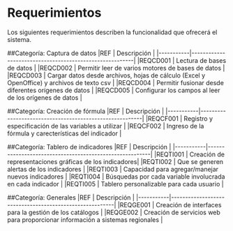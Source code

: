 # Requerimientos

Los siguientes requerimientos describen la funcionalidad que ofrecerá el sistema.

##Categoría: Captura de datos
|REF        | Descripción                                             |
|-----------|---------------------------------------------------------|
|REQCD001   | Lectura de bases de datos                               |
|REQCD002   | Permitir leer de varios motores de bases de datos       |
|REQCD003   | Cargar datos desde archivos, hojas de cálculo (Excel y OpenOffice) y archivos de texto csv                                                                   |
|REQCD004   | Permitir fusionar desde diferentes orígenes de datos    |
|REQCD005   | Configurar los campos al leer de los orígenes de datos  |

##Categoría: Creación de fórmula
|REF        | Descripción                                             |
|-----------|---------------------------------------------------------|
|REQCF001   | Registro y especificación de las variables a utilizar   |
|REQCF002   | Ingreso de la fórmula y carecterísticas del indicador   |

##Categoría: Tablero de indicadores
|REF        | Descripción                                             |
|-----------|---------------------------------------------------------|
|REQTI001   | Creación de representaciones gráficas de los indicadores|
|REQTI002   | Que se generen alertas de los indicadores               |
|REQTI003   | Capacidad para agregar/manejar nuevos indicadores       |
|REQTI004   | Búsquedas por cada variable involucrada en cada indicador        |
|REQTI005   | Tablero personalizable para cada usuario                |

##Categoría: Generales
|REF        | Descripción                                             |
|-----------|---------------------------------------------------------|
|REQGE001   | Creación de interfaces para la gestión de los catálogos |
|REQGE002   | Creación de servicios web para proporcionar información a sistemas regionales |